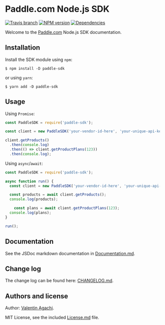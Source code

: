 # Paddle.com Node.js SDK

[![Travis branch](https://img.shields.io/travis/avaly/paddle-sdk/master.svg?style=flat-square)](https://travis-ci.org/avaly/paddle-sdk)
[![NPM version](https://img.shields.io/npm/v/paddle-sdk.svg?style=flat-square)](https://www.npmjs.com/package/paddle-sdk)
[![Dependencies](https://img.shields.io/david/avaly/paddle-sdk.svg?style=flat-square)](https://david-dm.org/avaly/paddle-sdk)

Welcome to the [Paddle.com](https://www.paddle.com/) Node.js SDK documentation.

## Installation

Install the SDK module using `npm`:

```
$ npm install -D paddle-sdk
```

or using `yarn`:

```
$ yarn add -D paddle-sdk
```

## Usage

Using `Promise`:

```js
const PaddleSDK = require('paddle-sdk');

const client = new PaddleSDK('your-vendor-id-here', 'your-unique-api-key-here');

client.getProducts()
  .then(console.log)
  .then(() => client.getProductPlans(123))
  .then(console.log);
```

Using `async`/`await`:

```js
const PaddleSDK = require('paddle-sdk');

async function run() {
  const client = new PaddleSDK('your-vendor-id-here', 'your-unique-api-key-here');

  const products = await client.getProducts();
  console.log(products);

	const plans = await client.getProductPlans(123);
  console.log(plans);
}

run();
```

## Documentation

See the JSDoc markdown documentation in [Documentation.md](Documentation.md).

## Change log

The change log can be found here: [CHANGELOG.md](CHANGELOG.md).

## Authors and license

Author: [Valentin Agachi](http://agachi.name/).

MIT License, see the included [License.md](License.md) file.
